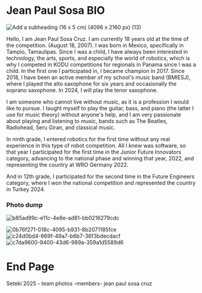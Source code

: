 # Jean Paul Sosa BIO

![Add a subheading (16 x 5 cm) (4096 x 2160 px) (13)](https://github.com/user-attachments/assets/09bfa217-2351-4367-8305-d7b2ce504067)

Hello, I am Jean Paul Sosa Cruz. I am currently 18 years old at the time of the competition. (August 18, 2007). I was born in Mexico, specifically in Tampio, Tamaulipas. Since I was a child, I have always been interested in technology, the arts, sports, and especially the world of robotics, which is why I competed in KODU competitions for regionals in Panama since I was a child. In the first one I participated in, I became champion in 2017. Since 2018, I have been an active member of my school's music band (BMIESJ), where I played the alto saxophone for six years and occasionally the soprano saxophone. In 2024, I will play the tenor saxophone.

I am someone who cannot live without music, as it is a profession I would like to pursue. I taught myself to play the guitar, bass, and piano (the latter I use for music theory) without anyone's help, and I am very passionate about playing and listening to music, bands such as The Beatles, Radiohead, Seru Giran, and classical music.

In ninth grade, I entered robotics for the first time without any real experience in this type of robot competition. All I knew was software, so that year I participated for the first time in the Junior Future Innovators category, advancing to the national phase and winning that year, 2022, and representing the country at WRO Germany 2022.

And in 12th grade, I participated for the second time in the Future Engineers category, where I won the national competition and represented the country in Turkey 2024.

### Photo dump
![b85ad99c-e11c-4e8e-ad81-bb0216279cdc](https://github.com/user-attachments/assets/beaabf22-0603-404f-99b0-3ef852ece671)

![0b76f271-018c-4095-b931-8b2071185fce](https://github.com/user-attachments/assets/74c7d7cf-9a1e-46f6-af37-e01e51e0b585)![c24d0bd4-669f-49a7-b6b7-36f3bdecdacf](https://github.com/user-attachments/assets/916e7b2d-4f9b-4be3-88d5-164a2f15ecaf)
![c7da9600-9400-43d6-989a-359a1d5589d6](https://github.com/user-attachments/assets/dac6444a-e4b4-4cd0-baa7-02708c1aba65)

# End Page
Seteki 2025 - team photos -members- jean paul sosa cruz
